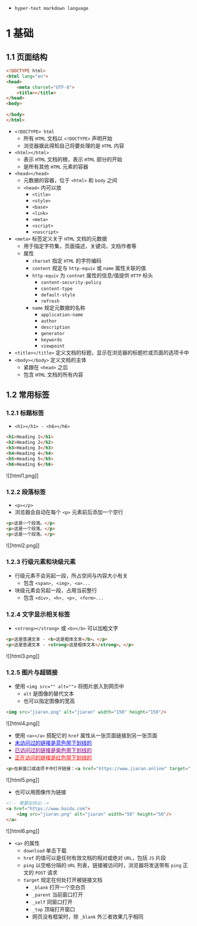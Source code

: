 - `hyper-text markdown language`
# 1 基础
## 1.1 页面结构
```html
<!DOCTYPE html> 
<html lang="en">  
<head> 
    <meta charset="UTF-8">  
    <title></title>  
</head>  
<body>  
  
</body>  
</html>
```
- `<!DOCTYPE> html`
	- 所有 `HTML` 文档以 `<!DOCTYPE>` 声明开始
	- 浏览器据此得知自己将要处理的是 `HTML` 内容
- `<html></html>`
	- 表示 `HTML` 文档的根，表示 `HTML` 部分的开始
	- 是所有其他 `HTML` 元素的容器
- `<head></head>`
	- 元数据的容器，位于 `<html>` 和 `body` 之间
	- `<head>` 内可以放
		- `<title>`
		- `<style>`
		- `<base>`
		- `<link>`
		- `<meta>`
		- `<script>`
		- `<noscript>`
- `<meta>` 标签定义关于 `HTML` 文档的元数据
	- 用于指定字符集，页面描述，关键词，文档作者等
	- 属性
		- `charset` 指定 `HTML` 的字符编码
		- `content` 规定与 `http-equiv` 或 `name` 属性关联的值
		- `http-equiv` 为 `contnet` 属性的信息/值提供 `HTTP` 标头
			- `content-security-policy`
			- `content-type`
			- `default-style`
			- `refresh`
		- `name` 规定元数据的名称
			- `application-name`
			- `author`
			- `description`
			- `generator`
			- `keywords`
			- `viewpoint`
- `<title></title>` 定义文档的标题，显示在浏览器的标题栏或页面的选项卡中
- `<body></body>` 定义文档的主体
	- 紧跟在 `<head>` 之后
	- 包含 `HTML` 文档的所有内容
## 1.2 常用标签
### 1.2.1 标题标签
- `<h1></h1> - <h6></h6>`
```html
<h1>Heading 1</h1>
<h2>Heading 2</h2>
<h3>Heading 3</h3>
<h4>Heading 4</h4>
<h5>Heading 5</h5>
<h6>Heading 6</h6>
```
![[html1.png]]
### 1.2.2 段落标签
- `<p></p>`
- 浏览器会自动在每个 `<p>` 元素前后添加一个空行
```html
<p>这是一个段落。</p>
<p>这是一个段落。</p>
<p>这是一个段落。</p>
```
![[html2.png]]
### 1.2.3 行级元素和块级元素
- 行级元素不会另起一段，所占空间与内容大小有关
	- 包含 `<span>, <img>, <a>...`
- 块级元素会另起一段，占用当前整行
	- 包含 `<div>, <h>, <p>, <form>...`
### 1.2.4 文字显示相关标签
- `<strong></strong>` 或 `<b></b>` 可以加粗文字
```html
<p>这是普通文本 - <b>这是粗体文本</b>。</p>
<p>这是普通文本 - <strong>这是粗体文本</strong>。</p>
```
![[html3.png]]
### 1.2.5 图片与超链接
- 使用 `<img src="" alt="">` 将图片嵌入到网页中
	- `alt` 是图像的替代文本
	- 也可以指定图像的宽高
```html
<img src="jiaran.png" alt="jiaran" width="150" height="150"/>
```
![[html4.png]]
- 使用 `<a></a>` 搭配它的 `href` 属性从一张页面链接到另一张页面
- <font color = '#0000ff'><u>未访问过的链接是蓝色带下划线的</font></u>
- <font color = 'purple'><u>已访问过的链接是紫色带下划线的</font></u>
- <font color = 'red'><u>正在访问的链接是红色带下划线的</font></u>
```html
<p>在新窗口或选项卡中打开链接：<a href="https://www.jiaran.online" target="_blank">访问 jiaran.online！</a></p>
```
![[html5.png]]
- 也可以用图像作为链接
```html
<!-- 需要加协议-->
<a href="https://www.baidu.com">  
    <img src="jiaran.png" alt="jiaran" width="50" height="50"/>  
</a>
```
![[html6.png]]
- `<a>` 的属性
	- `download` 单击下载
	- `href` 的值可以是任何有效文档的相对或绝对 `URL`，包括 `JS` 片段
	- `ping` 以空格分隔的 `URL` 列表，链接被访问时，浏览器将发送带有 `ping` 正文的 `POST` 请求
	- `target` 规定在何处打开被链接文档
		- `_blank` 打开一个空白页
		- `_parent` 当前窗口打开
		- `_self` 同窗口打开
		- `_top` 顶端打开窗口
		- 网页没有框架时，除 `_blank` 外三者效果几乎相同